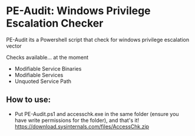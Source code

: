 # PE-Audit: Windows Privilege Escalation Checker
PE-Audit its a Powershell script that check for windows privilege escalation vector

Checks available... at the moment
- Modifiable Service Binaries
- Modifiable Services
- Unquoted Service Path

## How to use:
- Put PE-Audit.ps1 and accesschk.exe in the same folder (ensure you have write permissions for the folder), and that's it!
https://download.sysinternals.com/files/AccessChk.zip
